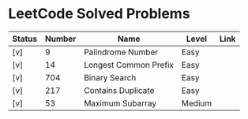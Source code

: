 # LeetCode Solved Problems

| Status | Number | Name                  | Level  | Link |
|--------|--------|-----------------------|--------|------|
| [v]    | 9      | Palindrome Number     | Easy   |      |
| [v]    | 14     | Longest Common Prefix | Easy   |      |
| [v]    | 704    | Binary Search         | Easy   |      |
| [v]    | 217    | Contains Duplicate    | Easy   |      |
| [v]    | 53     | Maximum Subarray      | Medium |      |
